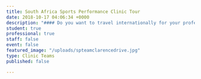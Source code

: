 ```yaml
---
title: South Africa Sports Performance Clinic Tour
date: 2018-10-17 04:06:34 +0000
description: "#### Do you want to travel internationally for your profession?!?"
student: true
professional: true
staff: false
event: false
featured_image: "/uploads/spteamclarencedrive.jpg"
type: Clinic Teams
published: false

---
```

